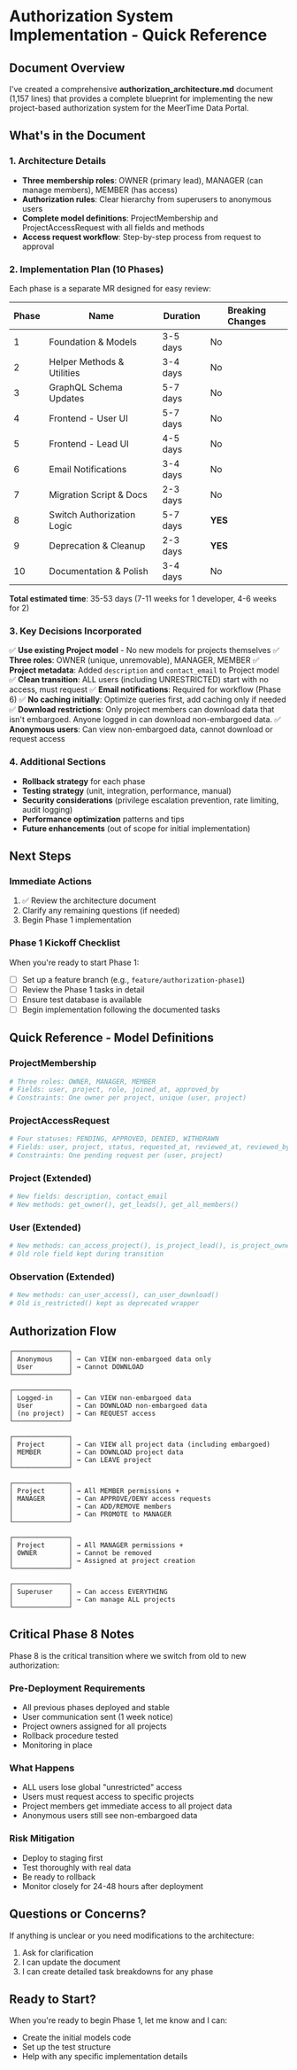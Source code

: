 # Authorization System Implementation - Quick Reference

## Document Overview

I've created a comprehensive **authorization_architecture.md** document (1,157 lines) that provides a complete blueprint for implementing the new project-based authorization system for the MeerTime Data Portal.

## What's in the Document

### 1. Architecture Details

- **Three membership roles**: OWNER (primary lead), MANAGER (can manage members), MEMBER (has access)
- **Authorization rules**: Clear hierarchy from superusers to anonymous users
- **Complete model definitions**: ProjectMembership and ProjectAccessRequest with all fields and methods
- **Access request workflow**: Step-by-step process from request to approval

### 2. Implementation Plan (10 Phases)

Each phase is a separate MR designed for easy review:

| Phase | Name                       | Duration | Breaking Changes |
| ----- | -------------------------- | -------- | ---------------- |
| 1     | Foundation & Models        | 3-5 days | No               |
| 2     | Helper Methods & Utilities | 3-4 days | No               |
| 3     | GraphQL Schema Updates     | 5-7 days | No               |
| 4     | Frontend - User UI         | 5-7 days | No               |
| 5     | Frontend - Lead UI         | 4-5 days | No               |
| 6     | Email Notifications        | 3-4 days | No               |
| 7     | Migration Script & Docs    | 2-3 days | No               |
| 8     | Switch Authorization Logic | 5-7 days | **YES**          |
| 9     | Deprecation & Cleanup      | 2-3 days | **YES**          |
| 10    | Documentation & Polish     | 3-4 days | No               |

**Total estimated time**: 35-53 days (7-11 weeks for 1 developer, 4-6 weeks for 2)

### 3. Key Decisions Incorporated

✅ **Use existing Project model** - No new models for projects themselves
✅ **Three roles**: OWNER (unique, unremovable), MANAGER, MEMBER
✅ **Project metadata**: Added `description` and `contact_email` to Project model
✅ **Clean transition**: ALL users (including UNRESTRICTED) start with no access, must request
✅ **Email notifications**: Required for workflow (Phase 6)
✅ **No caching initially**: Optimize queries first, add caching only if needed
✅ **Download restrictions**: Only project members can download data that isn't embargoed. Anyone logged in can download non-embargoed data.
✅ **Anonymous users**: Can view non-embargoed data, cannot download or request access

### 4. Additional Sections

- **Rollback strategy** for each phase
- **Testing strategy** (unit, integration, performance, manual)
- **Security considerations** (privilege escalation prevention, rate limiting, audit logging)
- **Performance optimization** patterns and tips
- **Future enhancements** (out of scope for initial implementation)

## Next Steps

### Immediate Actions

1. ✅ Review the architecture document
2. Clarify any remaining questions (if needed)
3. Begin Phase 1 implementation

### Phase 1 Kickoff Checklist

When you're ready to start Phase 1:

- [ ] Set up a feature branch (e.g., `feature/authorization-phase1`)
- [ ] Review the Phase 1 tasks in detail
- [ ] Ensure test database is available
- [ ] Begin implementation following the documented tasks

## Quick Reference - Model Definitions

### ProjectMembership

```python
# Three roles: OWNER, MANAGER, MEMBER
# Fields: user, project, role, joined_at, approved_by
# Constraints: One owner per project, unique (user, project)
```

### ProjectAccessRequest

```python
# Four statuses: PENDING, APPROVED, DENIED, WITHDRAWN
# Fields: user, project, status, requested_at, reviewed_at, reviewed_by, message, review_notes
# Constraints: One pending request per (user, project)
```

### Project (Extended)

```python
# New fields: description, contact_email
# New methods: get_owner(), get_leads(), get_all_members()
```

### User (Extended)

```python
# New methods: can_access_project(), is_project_lead(), is_project_owner()
# Old role field kept during transition
```

### Observation (Extended)

```python
# New methods: can_user_access(), can_user_download()
# Old is_restricted() kept as deprecated wrapper
```

## Authorization Flow

```
┌──────────────┐
│ Anonymous    │ → Can VIEW non-embargoed data only
│ User         │ → Cannot DOWNLOAD
└──────────────┘

┌──────────────┐
│ Logged-in    │ → Can VIEW non-embargoed data
│ User         │ → Can DOWNLOAD non-embargoed data
│ (no project) │ → Can REQUEST access
└──────────────┘

┌──────────────┐
│ Project      │ → Can VIEW all project data (including embargoed)
│ MEMBER       │ → Can DOWNLOAD project data
│              │ → Can LEAVE project
└──────────────┘

┌──────────────┐
│ Project      │ → All MEMBER permissions +
│ MANAGER      │ → Can APPROVE/DENY access requests
│              │ → Can ADD/REMOVE members
│              │ → Can PROMOTE to MANAGER
└──────────────┘

┌──────────────┐
│ Project      │ → All MANAGER permissions +
│ OWNER        │ → Cannot be removed
│              │ → Assigned at project creation
└──────────────┘

┌──────────────┐
│ Superuser    │ → Can access EVERYTHING
│              │ → Can manage ALL projects
└──────────────┘
```

## Critical Phase 8 Notes

Phase 8 is the critical transition where we switch from old to new authorization:

### Pre-Deployment Requirements

- All previous phases deployed and stable
- User communication sent (1 week notice)
- Project owners assigned for all projects
- Rollback procedure tested
- Monitoring in place

### What Happens

- ALL users lose global "unrestricted" access
- Users must request access to specific projects
- Project members get immediate access to all project data
- Anonymous users still see non-embargoed data

### Risk Mitigation

- Deploy to staging first
- Test thoroughly with real data
- Be ready to rollback
- Monitor closely for 24-48 hours after deployment

## Questions or Concerns?

If anything is unclear or you need modifications to the architecture:

1. Ask for clarification
2. I can update the document
3. I can create detailed task breakdowns for any phase

## Ready to Start?

When you're ready to begin Phase 1, let me know and I can:

- Create the initial models code
- Set up the test structure
- Help with any specific implementation details
